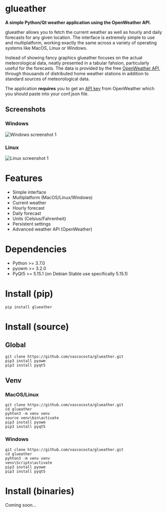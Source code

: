 # glueather

**A simple Python/Qt weather application using the OpenWeather API.**

glueather allows you to fetch the current weather as well as hourly and daily forecasts for any given location. The interface is extremely simple to use and multiplatform, working exactly the same across a variety of operating systems like MacOS, Linux or Windows.

Instead of showing fancy graphics glueather focuses on the actual meteorological data, neatly presented in a tabular fahsion, particularly useful for the forecasts. The data is provided by the free [OpenWeather API](https://openweathermap.org/), through thousands of distributed home weather stations in addition to standard sources of meteorological data.

The application **requires** you to get an [API key](https://home.openweathermap.org/users/sign_up) from OpenWeather which you should paste into your conf.json file.

## Screenshots

### Windows

![Windows screenshot 1](https://i.imgur.com/lTc87Yq.png)

### Linux

![Linux screenshot 1](https://i.imgur.com/494m1jA.png)

# Features

* Simple interface
* Multiplatform (MacOS/Linux/Windows)
* Current weather
* Hourly forecast
* Daily forecast
* Units (Celsius/Fahrenheit)
* Persistent settings
* Advanced weather API (OpenWeather)

# Dependencies

* Python >= 3.7.0
* pyowm >= 3.2.0
* PyQt5 >= 5.15.1 (on Debian Stable use specifically 5.15.1) 

# Install (pip)

```
pip install glueather
```

# Install (source)

## Global

```
git clone https://github.com/vascocosta/glueather.git
pip3 install pyowm
pip3 install pyqt5
```

## Venv

### MacOS/Linux

```
git clone https://github.com/vascocosta/glueather.git
cd glueather
pyhton3 -m venv venv
source venv\bin\activate
pip3 install pyowm
pip3 install pyqt5
```

### Windows

```
git clone https://github.com/vascocosta/glueather.git
cd glueather
pyhton3 -m venv venv
venv\Scripts\activate
pip3 install pyowm
pip3 install pyqt5
```

# Install (binaries)

Coming soon...
